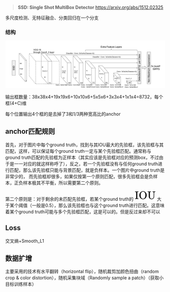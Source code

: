 > **SSD: Single Shot MultiBox Detector**
> https://arxiv.org/abs/1512.02325

多尺度检测、无特征融合、分类回归在一个分支

### 结构

![SSD网络结构](assets/SSD/SSD%E7%BD%91%E7%BB%9C%E7%BB%93%E6%9E%84.jpg)

输出框数量：38x38x4+19x19x6+10x10x6+5x5x6+3x3x4+1x1x4=8732，每个框(4+C)维

每个位置输出4个框的是去掉了3和1/3两种宽高比的anchor

## anchor匹配规则

首先，对于图片中每个ground truth，找到与其IOU最大的先验框，该先验框与其匹配，这样，可以保证每个ground truth一定与某个先验框匹配。通常称与ground truth匹配的先验框为正样本（其实应该是先验框对应的预测box，不过由于是一一对应的就这样称呼了），反之，若一个先验框没有与任何ground truth进行匹配，那么该先验框只能与背景匹配，就是负样本。一个图片中ground truth是非常少的， 而先验框却很多，如果仅按第一个原则匹配，很多先验框会是负样本，正负样本极其不平衡，所以需要第二个原则。

第二个原则是：对于剩余的未匹配先验框，若某个ground truth的 ![[公式]](assets/SSD/equation.svg) 大于某个阈值（一般是0.5），那么该先验框也与这个ground truth进行匹配。这意味着某个ground truth可能与多个先验框匹配，这是可以的。但是反过来却不可以

## Loss

交叉熵+Smooth_L1

## 数据扩增

主要采用的技术有水平翻转（horizontal flip），随机裁剪加颜色扭曲（random crop & color distortion），随机采集块域（Randomly sample a patch）（获取小目标训练样本）